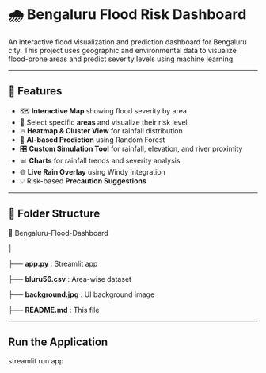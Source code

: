# 🌧️ Bengaluru Flood Risk Dashboard

An interactive flood visualization and prediction dashboard for Bengaluru city. This project uses geographic and environmental data to visualize flood-prone areas and predict severity levels using machine learning.

---

## 🚀 Features

- 🗺️ **Interactive Map** showing flood severity by area
- 📍 Select specific **areas** and visualize their risk level
- 🔥 **Heatmap & Cluster View** for rainfall distribution
- 🧠 **AI-based Prediction** using Random Forest
- 🎛️ **Custom Simulation Tool** for rainfall, elevation, and river proximity
- 📊 **Charts** for rainfall trends and severity analysis
- 🌐 **Live Rain Overlay** using Windy integration
- 💡 Risk-based **Precaution Suggestions**

---

## 📂 Folder Structure

📁 Bengaluru-Flood-Dashboard

│

├── **app.py** : Streamlit app 

├── **bluru56.csv** : Area-wise dataset

├── **background.jpg** : UI background image

├── **README.md** : This file

---

## Run the Application

streamlit run app
